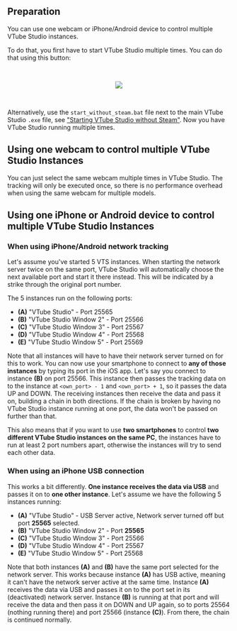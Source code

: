 ## Preparation

You can use one webcam or iPhone/Android device to control multiple VTube Studio instances.

To do that, you first have to start VTube Studio multiple times. You can do that using this button:

<br/>
<p align="center">
  <img src="https://raw.githubusercontent.com/wiki/DenchiSoft/VTubeStudio/img/start_new_vts_instance_button.png"/>
</p>
<br/>

Alternatively, use the `start_without_steam.bat` file next to the main VTube Studio `.exe` file, see ["Starting VTube Studio without Steam"](https://github.com/DenchiSoft/VTubeStudio/wiki/Starting-without-Steam). Now you have VTube Studio running multiple times.

## Using one webcam to control multiple VTube Studio Instances

You can just select the same webcam multiple times in VTube Studio. The tracking will only be executed once, so there is no performance overhead when using the same webcam for multiple models.

## Using one iPhone or Android device to control multiple VTube Studio Instances

### When using iPhone/Android network tracking

Let's assume you've started 5 VTS instances. When starting the network server twice on the same port, VTube Studio will automatically choose the next available port and start it there instead. This will be indicated by a strike through the original port number.

The 5 instances run on the following ports:

* **(A)** "VTube Studio" - Port 25565
* **(B)** "VTube Studio Window 2" - Port 25566
* **(C)** "VTube Studio Window 3" - Port 25567
* **(D)** "VTube Studio Window 4" - Port 25568
* **(E)** "VTube Studio Window 5" - Port 25569

Note that all instances will have to have their network server turned on for this to work. You can now use your smartphone to connect to **any of those instances** by typing its port in the iOS app. Let's say you connect to instance **(B)** on port 25566. This instance then passes the tracking data on to the instance at `<own_port> - 1` and `<own_port> + 1`, so it passes the data UP and DOWN. The receiving instances then receive the data and pass it on, building a chain in both directions. If the chain is broken by having no VTube Studio instance running at one port, the data won't be passed on further than that.

This also means that if you want to use **two smartphones** to control **two different VTube Studio instances on the same PC**, the instances have to run at least 2 port numbers apart, otherwise the instances will try to send each other data.  

### When using an iPhone USB connection

This works a bit differently. **One instance receives the data via USB** and passes it on to **one other instance**. Let's assume we have the following 5 instances running:

* **(A)** "VTube Studio" - USB Server active, Network server turned off but port **25565** selected.
* **(B)** "VTube Studio Window 2" - Port **25565**
* **(C)** "VTube Studio Window 3" - Port 25566
* **(D)** "VTube Studio Window 4" - Port 25567
* **(E)** "VTube Studio Window 5" - Port 25568

Note that both instances **(A)** and **(B)** have the same port selected for the network server. This works because instance **(A)** has USB active, meaning it can't have the network server active at the same time. Instance **(A)** receives the data via USB and passes it on to the port set in its (deactivated) network server. Instance **(B)** is running at that port and will receive the data and then pass it on DOWN and UP again, so to ports 25564 (nothing running there) and port 25566 (instance **(C)**). From there, the chain is continued normally.

